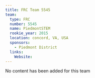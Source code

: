 ```yaml
---
title: FRC Team 5545
team:
  type: FRC
  number: 5545
  name: PiedmontSTEM
  rookie_year: 2015
  location: concord, VA, USA
  sponsors:
    - Piedmont District
  links:
    Website: 
---
```

No content has been added for this team
